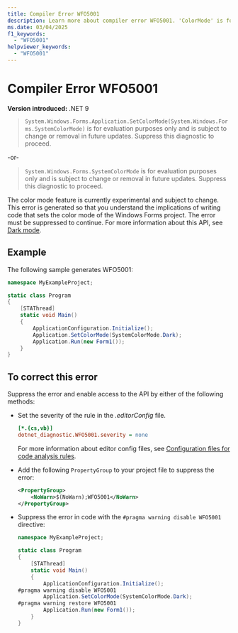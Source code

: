 ```yaml
---
title: Compiler Error WFO5001
description: Learn more about compiler error WFO5001. 'ColorMode' is for evaluation purposes only and subject to change.
ms.date: 03/04/2025
f1_keywords:
  - "WFO5001"
helpviewer_keywords:
  - "WFO5001"
---
```


# Compiler Error WFO5001

**Version introduced:** .NET 9

> `System.Windows.Forms.Application.SetColorMode(System.Windows.Forms.SystemColorMode)` is for evaluation purposes only and is subject to change or removal in future updates. Suppress this diagnostic to proceed.

-or-

> `System.Windows.Forms.SystemColorMode` is for evaluation purposes only and is subject to change or removal in future updates. Suppress this diagnostic to proceed.

The color mode feature is currently experimental and subject to change. This error is generated so that you understand the implications of writing code that sets the color mode of the Windows Forms project. The error must be suppressed to continue. For more information about this API, see [Dark mode](../whats-new/net90.md#dark-mode).

## Example

The following sample generates WFO5001:

```csharp
namespace MyExampleProject;

static class Program
{
    [STAThread]
    static void Main()
    {
        ApplicationConfiguration.Initialize();
        Application.SetColorMode(SystemColorMode.Dark);
        Application.Run(new Form1());
    }    
}
```

## To correct this error

Suppress the error and enable access to the API by either of the following methods:

- Set the severity of the rule in the _.editorConfig_ file.

  ```ini
  [*.{cs,vb}]
  dotnet_diagnostic.WFO5001.severity = none
  ```

  For more information about editor config files, see [Configuration files for code analysis rules](/dotnet/fundamentals/code-analysis/configuration-files).

- Add the following `PropertyGroup` to your project file to suppress the error:

  ```xml
  <PropertyGroup>
      <NoWarn>$(NoWarn);WFO5001</NoWarn>
  </PropertyGroup>
  ```

- Suppress the error in code with the `#pragma warning disable WFO5001` directive:

  ```csharp
  namespace MyExampleProject;
  
  static class Program
  {
      [STAThread]
      static void Main()
      {
          ApplicationConfiguration.Initialize();
  #pragma warning disable WFO5001
          Application.SetColorMode(SystemColorMode.Dark);
  #pragma warning restore WFO5001
          Application.Run(new Form1());
      }    
  }
  ```
